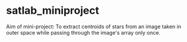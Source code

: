 # satlab_miniproject


Aim of mini-project: To extract centroids of stars from an image taken in outer space while passing through the image's array only once.
